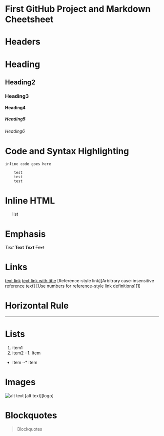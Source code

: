 # First GitHub Project and Markdown Cheetsheet

# Headers

# Heading
## Heading2
### Heading3
#### Heading4
##### Heading5
###### Heading6

# Code and Syntax Highlighting

`inline code goes here`

``` Code blocks 
    test
    test
    test
```
# Inline HTML

<ul>list</ul>

# Emphasis

_Text_
**Text**
**_Text_**
~~Text~~

# Links

[text link](https://duckduckgo.com)
[text link with title](https://duckduckgo.com "DDG Home")
[Reference-style link][Arbitrary case-insensitive reference text]
[Use numbers for reference-style link definitions][1]

# Horizontal Rule

---

# Lists

1. item1
2. item2
⋅⋅1. Item

* Item
⋅⋅* Item

# Images

![alt text](https://github.com/n48.png "Logo Title")
[alt text][logo]

# Blockquotes

> Blockquotes